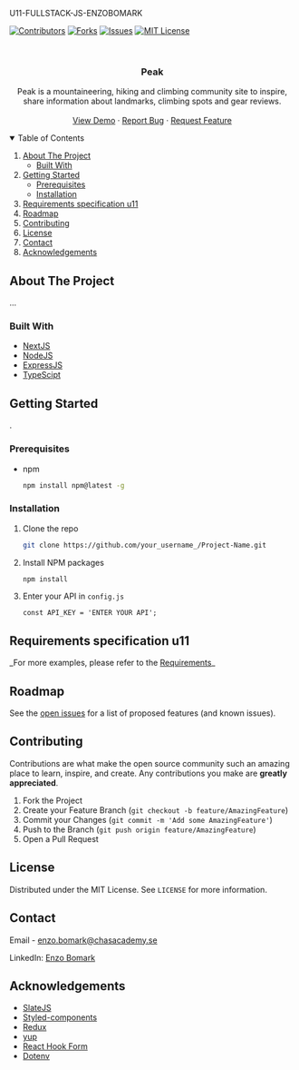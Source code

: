 U11-FULLSTACK-JS-ENZOBOMARK

[![Contributors][contributors-shield]][contributors-url]
[![Forks][forks-shield]][forks-url]
[![Issues][issues-shield]][issues-url]
[![MIT License][license-shield]][license-url]

<!-- PROJECT LOGO -->
<br />
<p align="center">
  <!-- <a href="https://github.com/">
    <img src="images/logo.png" alt="Logo" width="80" height="80">
  </a> -->

  <h3 align="center">Peak</h3>

  <p align="center">
    Peak is a mountaineering, hiking and climbing community site to inspire, share information about landmarks, climbing spots and gear reviews. 
    <br />
    <br />
    <a href="">View Demo</a>
    ·
    <a href="https://github.com/chas-academy/u11-fullstack-js-EnzoBomark/issues">Report Bug</a>
    ·
    <a href="https://github.com/chas-academy/u11-fullstack-js-EnzoBomark/issues">Request Feature</a>
  </p>
</p>

<!-- TABLE OF CONTENTS -->
<details open="open">
  <summary>Table of Contents</summary>
  <ol>
    <li>
      <a href="#about-the-project">About The Project</a>
      <ul>
        <li><a href="#built-with">Built With</a></li>
      </ul>
    </li>
    <li>
      <a href="#getting-started">Getting Started</a>
      <ul>
        <li><a href="#prerequisites">Prerequisites</a></li>
        <li><a href="#installation">Installation</a></li>
      </ul>
    </li>
    <li><a href="#requirements-specification-u11">Requirements specification u11</a></li>
    <li><a href="#roadmap">Roadmap</a></li>
    <li><a href="#contributing">Contributing</a></li>
    <li><a href="#license">License</a></li>
    <li><a href="#contact">Contact</a></li>
    <li><a href="#acknowledgements">Acknowledgements</a></li>
  </ol>
</details>

<!-- ABOUT THE PROJECT -->

## About The Project

...

### Built With

- [NextJS](https://nextjs.org/)
- [NodeJS](https://nodejs.org/en/)
- [ExpressJS](https://expressjs.com/)
- [TypeScipt](https://www.typescriptlang.org/)

<!-- GETTING STARTED -->

## Getting Started

.

### Prerequisites

- npm
  ```sh
  npm install npm@latest -g
  ```

### Installation

1. Clone the repo
   ```sh
   git clone https://github.com/your_username_/Project-Name.git
   ```
2. Install NPM packages
   ```sh
   npm install
   ```
3. Enter your API in `config.js`
   ```JS
   const API_KEY = 'ENTER YOUR API';
   ```

<!-- Users -->

## Requirements specification u11

<!-- Add some user stories -->

\_For more examples, please refer to the [Requirements](https://docs.google.com/document/d/18ohx7WOUoyz-AiarJBFRcs___fK5TmOZZSPyCmi_4rs/edit?usp=sharing)\_

<!-- ROADMAP -->

## Roadmap

See the [open issues](https://github.com/chas-academy/u11-fullstack-js-EnzoBomark/issues) for a list of proposed features (and known issues).

<!-- CONTRIBUTING -->

## Contributing

Contributions are what make the open source community such an amazing place to learn, inspire, and create. Any contributions you make are **greatly appreciated**.

1. Fork the Project
2. Create your Feature Branch (`git checkout -b feature/AmazingFeature`)
3. Commit your Changes (`git commit -m 'Add some AmazingFeature'`)
4. Push to the Branch (`git push origin feature/AmazingFeature`)
5. Open a Pull Request

<!-- LICENSE -->

## License

Distributed under the MIT License. See `LICENSE` for more information.

<!-- CONTACT -->

## Contact

Email - enzo.bomark@chasacademy.se

LinkedIn: [Enzo Bomark](https://www.linkedin.com/in/enzo-bomark-9046651b1/)

<!-- ACKNOWLEDGEMENTS -->

## Acknowledgements

- [SlateJS](https://github.com/ianstormtaylor/slate)
- [Styled-components](https://styled-components.com/)
- [Redux](https://redux.js.org/)
- [yup](https://github.com/jquense/yup)
- [React Hook Form](https://react-hook-form.com/)
- [Dotenv](https://github.com/motdotla/dotenv)

<!-- MARKDOWN LINKS & IMAGES -->
<!-- https://www.markdownguide.org/basic-syntax/#reference-style-links -->

[contributors-shield]: https://img.shields.io/github/contributors/chas-academy/u11-fullstack-js-EnzoBomark.svg?style=for-the-badge
[contributors-url]: https://github.com/chas-academy/u11-fullstack-js-EnzoBomark/graphs/contributors
[forks-shield]: https://img.shields.io/github/forks/chas-academy/u11-fullstack-js-EnzoBomark.svg?style=for-the-badge
[forks-url]: https://github.com/chas-academy/u11-fullstack-js-EnzoBomark/network/members
[issues-shield]: https://img.shields.io/github/issues/chas-academy/u11-fullstack-js-EnzoBomark.svg?style=for-the-badge
[issues-url]: https://github.com/chas-academy/u11-fullstack-js-EnzoBomark/issues
[license-shield]: https://img.shields.io/github/license/chas-academy/u11-fullstack-js-EnzoBomark.svg?style=for-the-badge
[license-url]: https://github.com/chas-academy/u11-fullstack-js-EnzoBomark/blob/main/LICENSE.txt
